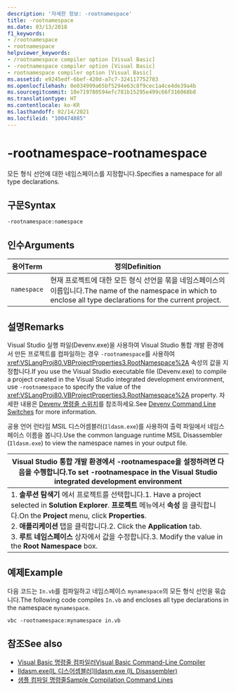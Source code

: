 ```yaml
---
description: '자세한 정보: -rootnamespace'
title: -rootnamespace
ms.date: 03/13/2018
f1_keywords:
- /rootnamespace
- rootnamespace
helpviewer_keywords:
- /rootnamespace compiler option [Visual Basic]
- -rootnamespace compiler option [Visual Basic]
- rootnamespace compiler option [Visual Basic]
ms.assetid: e9245edf-6bef-420d-a7c7-324117752783
ms.openlocfilehash: 0e034999a65bf5294e63c8f9cec1a4ce4de39a4b
ms.sourcegitcommit: 10e719780594efc781b15295e499c66f316068b8
ms.translationtype: HT
ms.contentlocale: ko-KR
ms.lasthandoff: 02/14/2021
ms.locfileid: "100474085"
---
```

# <a name="-rootnamespace"></a><span data-ttu-id="864ff-103">-rootnamespace</span><span class="sxs-lookup"><span data-stu-id="864ff-103">-rootnamespace</span></span>

<span data-ttu-id="864ff-104">모든 형식 선언에 대한 네임스페이스를 지정합니다.</span><span class="sxs-lookup"><span data-stu-id="864ff-104">Specifies a namespace for all type declarations.</span></span>  
  
## <a name="syntax"></a><span data-ttu-id="864ff-105">구문</span><span class="sxs-lookup"><span data-stu-id="864ff-105">Syntax</span></span>  
  
```console  
-rootnamespace:namespace  
```  
  
## <a name="arguments"></a><span data-ttu-id="864ff-106">인수</span><span class="sxs-lookup"><span data-stu-id="864ff-106">Arguments</span></span>  
  
|<span data-ttu-id="864ff-107">용어</span><span class="sxs-lookup"><span data-stu-id="864ff-107">Term</span></span>|<span data-ttu-id="864ff-108">정의</span><span class="sxs-lookup"><span data-stu-id="864ff-108">Definition</span></span>|  
|---|---|  
|`namespace`|<span data-ttu-id="864ff-109">현재 프로젝트에 대한 모든 형식 선언을 묶을 네임스페이스의 이름입니다.</span><span class="sxs-lookup"><span data-stu-id="864ff-109">The name of the namespace in which to enclose all type declarations for the current project.</span></span>|  
  
## <a name="remarks"></a><span data-ttu-id="864ff-110">설명</span><span class="sxs-lookup"><span data-stu-id="864ff-110">Remarks</span></span>  

 <span data-ttu-id="864ff-111">Visual Studio 실행 파일(Devenv.exe)을 사용하여 Visual Studio 통합 개발 환경에서 만든 프로젝트를 컴파일하는 경우 `-rootnamespace`를 사용하여 <xref:VSLangProj80.VBProjectProperties3.RootNamespace%2A> 속성의 값을 지정합니다.</span><span class="sxs-lookup"><span data-stu-id="864ff-111">If you use the Visual Studio executable file (Devenv.exe) to compile a project created in the Visual Studio integrated development environment, use `-rootnamespace` to specify the value of the <xref:VSLangProj80.VBProjectProperties3.RootNamespace%2A> property.</span></span> <span data-ttu-id="864ff-112">자세한 내용은 [Devenv 명령줄 스위치](/visualstudio/ide/reference/devenv-command-line-switches)를 참조하세요.</span><span class="sxs-lookup"><span data-stu-id="864ff-112">See [Devenv Command Line Switches](/visualstudio/ide/reference/devenv-command-line-switches) for more information.</span></span>  
  
 <span data-ttu-id="864ff-113">공용 언어 런타임 MSIL 디스어셈블러(`Ildasm.exe`)를 사용하여 출력 파일에서 네임스페이스 이름을 봅니다.</span><span class="sxs-lookup"><span data-stu-id="864ff-113">Use the common language runtime MSIL Disassembler (`Ildasm.exe`) to view the namespace names in your output file.</span></span>  
  
|<span data-ttu-id="864ff-114">Visual Studio 통합 개발 환경에서 -rootnamespace을 설정하려면 다음을 수행합니다.</span><span class="sxs-lookup"><span data-stu-id="864ff-114">To set -rootnamespace in the Visual Studio integrated development environment</span></span>|  
|---|  
|<span data-ttu-id="864ff-115">1.  **솔루션 탐색기** 에서 프로젝트를 선택합니다.</span><span class="sxs-lookup"><span data-stu-id="864ff-115">1.  Have a project selected in **Solution Explorer**.</span></span> <span data-ttu-id="864ff-116">**프로젝트** 메뉴에서 **속성** 을 클릭합니다.</span><span class="sxs-lookup"><span data-stu-id="864ff-116">On the **Project** menu, click **Properties**.</span></span> <br /><span data-ttu-id="864ff-117">2.  **애플리케이션** 탭을 클릭합니다.</span><span class="sxs-lookup"><span data-stu-id="864ff-117">2.  Click the **Application** tab.</span></span><br /><span data-ttu-id="864ff-118">3.  **루트 네임스페이스** 상자에서 값을 수정합니다.</span><span class="sxs-lookup"><span data-stu-id="864ff-118">3.  Modify the value in the **Root Namespace** box.</span></span>|  
  
## <a name="example"></a><span data-ttu-id="864ff-119">예제</span><span class="sxs-lookup"><span data-stu-id="864ff-119">Example</span></span>  

 <span data-ttu-id="864ff-120">다음 코드는 `In.vb`를 컴파일하고 네임스페이스 `mynamespace`의 모든 형식 선언을 묶습니다.</span><span class="sxs-lookup"><span data-stu-id="864ff-120">The following code compiles `In.vb` and encloses all type declarations in the namespace `mynamespace`.</span></span>  
  
```console
vbc -rootnamespace:mynamespace in.vb  
```  
  
## <a name="see-also"></a><span data-ttu-id="864ff-121">참조</span><span class="sxs-lookup"><span data-stu-id="864ff-121">See also</span></span>

- [<span data-ttu-id="864ff-122">Visual Basic 명령줄 컴파일러</span><span class="sxs-lookup"><span data-stu-id="864ff-122">Visual Basic Command-Line Compiler</span></span>](index.md)
- [<span data-ttu-id="864ff-123">Ildasm.exe(IL 디스어셈블러)</span><span class="sxs-lookup"><span data-stu-id="864ff-123">Ildasm.exe (IL Disassembler)</span></span>](../../../framework/tools/ildasm-exe-il-disassembler.md)
- [<span data-ttu-id="864ff-124">샘플 컴파일 명령줄</span><span class="sxs-lookup"><span data-stu-id="864ff-124">Sample Compilation Command Lines</span></span>](sample-compilation-command-lines.md)
